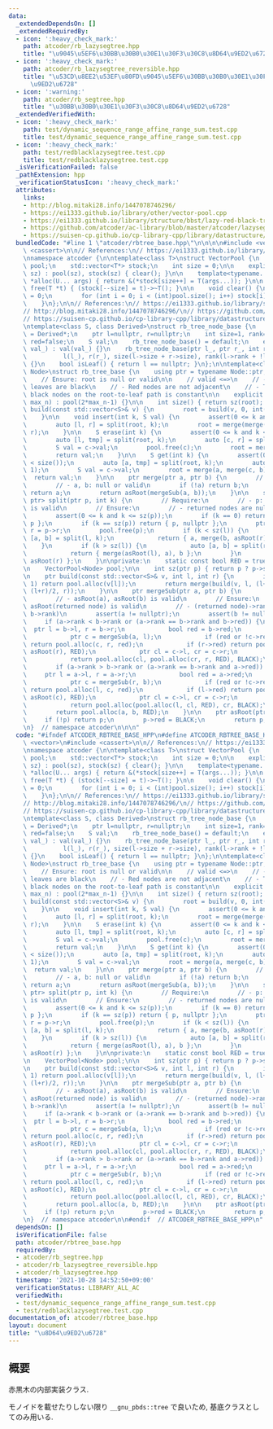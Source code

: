 ```yaml
---
data:
  _extendedDependsOn: []
  _extendedRequiredBy:
  - icon: ':heavy_check_mark:'
    path: atcoder/rb_lazysegtree.hpp
    title: "\u9045\u5EF6\u30BB\u30B0\u30E1\u30F3\u30C8\u8D64\u9ED2\u6728"
  - icon: ':heavy_check_mark:'
    path: atcoder/rb_lazysegtree_reversible.hpp
    title: "\u53CD\u8EE2\u53EF\u80FD\u9045\u5EF6\u30BB\u30B0\u30E1\u30F3\u30C8\u8D64\
      \u9ED2\u6728"
  - icon: ':warning:'
    path: atcoder/rb_segtree.hpp
    title: "\u30BB\u30B0\u30E1\u30F3\u30C8\u8D64\u9ED2\u6728"
  _extendedVerifiedWith:
  - icon: ':heavy_check_mark:'
    path: test/dynamic_sequence_range_affine_range_sum.test.cpp
    title: test/dynamic_sequence_range_affine_range_sum.test.cpp
  - icon: ':heavy_check_mark:'
    path: test/redblacklazysegtree.test.cpp
    title: test/redblacklazysegtree.test.cpp
  _isVerificationFailed: false
  _pathExtension: hpp
  _verificationStatusIcon: ':heavy_check_mark:'
  attributes:
    links:
    - http://blog.mitaki28.info/1447078746296/
    - https://ei1333.github.io/library/other/vector-pool.cpp
    - https://ei1333.github.io/library/structure/bbst/lazy-red-black-tree.cpp
    - https://github.com/atcoder/ac-library/blob/master/atcoder/lazysegtree.hpp
    - https://suisen-cp.github.io/cp-library-cpp/library/datastructure/lazy_eval_dynamic_sequence.hpp
  bundledCode: "#line 1 \"atcoder/rbtree_base.hpp\"\n\n\n\n#include <vector>\n#include\
    \ <cassert>\n\n// References:\n// https://ei1333.github.io/library/other/vector-pool.cpp\n\
    \nnamespace atcoder {\n\ntemplate<class T>\nstruct VectorPool {\n    std::vector<T>\
    \ pool;\n    std::vector<T*> stock;\n    int size = 0;\n\n    explicit VectorPool(int\
    \ sz) : pool(sz), stock(sz) { clear(); }\n\n    template<typename... U>\n    T\
    \ *alloc(U... args) { return &(*stock[size++] = T(args...)); }\n\n    inline void\
    \ free(T *t) { (stock[--size] = t)->~T(); }\n\n    void clear() {\n        size\
    \ = 0;\n        for (int i = 0; i < (int)pool.size(); i++) stock[i] = &pool[i];\n\
    \    }\n};\n\n// References:\n// https://ei1333.github.io/library/structure/bbst/lazy-red-black-tree.cpp\n\
    // http://blog.mitaki28.info/1447078746296/\n// https://github.com/atcoder/ac-library/blob/master/atcoder/lazysegtree.hpp\n\
    // https://suisen-cp.github.io/cp-library-cpp/library/datastructure/lazy_eval_dynamic_sequence.hpp\n\
    \ntemplate<class S, class Derived>\nstruct rb_tree_node_base {\n    using ptr\
    \ = Derived*;\n    ptr l=nullptr, r=nullptr;\n    int size=1, rank=0;\n    bool\
    \ red=false;\n    S val;\n    rb_tree_node_base() = default;\n    explicit rb_tree_node_base(S\
    \ val_) : val(val_) {}\n    rb_tree_node_base(ptr l_, ptr r_, int red_) :\n  \
    \          l(l_), r(r_), size(l->size + r->size), rank(l->rank + !l->red), red(red_)\
    \ {}\n    bool isLeaf() { return l == nullptr; }\n};\n\ntemplate<class S, class\
    \ Node>\nstruct rb_tree_base {\n    using ptr = typename Node::ptr;\n    ptr root;\n\
    \    // Ensure: root is null or valid\n\n    // valid <=>\n    // - The root and\
    \ leaves are black\n    // - Red nodes are not adjacent\n    // - The number of\
    \ black nodes on the root-to-leaf path is constant\n\n    explicit rb_tree_base(int\
    \ max_n) : pool(2*max_n-1) {}\n\n    int size() { return sz(root); }\n\n    void\
    \ build(const std::vector<S>& v) {\n        root = build(v, 0, int(v.size()));\n\
    \    }\n\n    void insert(int k, S val) {\n        assert(0 <= k and k <= size());\n\
    \        auto [l, r] = split(root, k);\n        root = merge(merge(l, pool.alloc(val)),\
    \ r);\n    }\n\n    S erase(int k) {\n        assert(0 <= k and k < size());\n\
    \        auto [l, tmp] = split(root, k);\n        auto [c, r] = split(tmp, 1);\n\
    \        S val = c->val;\n        pool.free(c);\n        root = merge(l, r);\n\
    \        return val;\n    }\n\n    S get(int k) {\n        assert(0 <= k and k\
    \ < size());\n        auto [a, tmp] = split(root, k);\n        auto [c, b] = split(tmp,\
    \ 1);\n        S val = c->val;\n        root = merge(a, merge(c, b));\n      \
    \  return val;\n    }\n\n    ptr merge(ptr a, ptr b) {\n        // Require:\n\
    \        // - a, b: null or valid\n        if (!a) return b;\n        if (!b)\
    \ return a;\n        return asRoot(mergeSub(a, b));\n    }\n\n    std::pair<ptr,\
    \ ptr> split(ptr p, int k) {\n        // Require:\n        // - p: null or asRoot(p)\
    \ is valid\n        // Ensure:\n        // - returned nodes are null or valid\n\
    \        assert(0 <= k and k <= sz(p));\n        if (k == 0) return { nullptr,\
    \ p };\n        if (k == sz(p)) return { p, nullptr };\n        ptr l = p->l,\
    \ r = p->r;\n        pool.free(p);\n        if (k < sz(l)) {\n            auto\
    \ [a, b] = split(l, k);\n            return { a, merge(b, asRoot(r)) };\n    \
    \    }\n        if (k > sz(l)) {\n            auto [a, b] = split(r, k - sz(l));\n\
    \            return { merge(asRoot(l), a), b };\n        }\n        return { asRoot(l),\
    \ asRoot(r) };\n    }\n\nprivate:\n    static const bool RED = true, BLACK = false;\n\
    \n    VectorPool<Node> pool;\n\n    int sz(ptr p) { return p ? p->size : 0; }\n\
    \n    ptr build(const std::vector<S>& v, int l, int r) {\n        if (r - l ==\
    \ 1) return pool.alloc(v[l]);\n        return merge(build(v, l, (l+r)/2), build(v,\
    \ (l+r)/2, r));\n    }\n\n    ptr mergeSub(ptr a, ptr b) {\n        // Require:\n\
    \        // - asRoot(a), asRoot(b) is valid\n        // Ensure:\n        // -\
    \ asRoot(returned node) is valid\n        // - (returned node)->rank = max(a->rank,\
    \ b->rank)\n        assert(a != nullptr);\n        assert(b != nullptr);\n   \
    \     if (a->rank < b->rank or (a->rank == b->rank and b->red)) {\n          \
    \  ptr l = b->l, r = b->r;\n            bool red = b->red;\n            pool.free(b);\n\
    \            ptr c = mergeSub(a, l);\n            if (red or !c->red or !c->l->red)\
    \ return pool.alloc(c, r, red);\n            if (r->red) return pool.alloc(asRoot(c),\
    \ asRoot(r), RED);\n            ptr cl = c->l, cr = c->r;\n            pool.free(c);\n\
    \            return pool.alloc(cl, pool.alloc(cr, r, RED), BLACK);\n        }\n\
    \        if (a->rank > b->rank or (a->rank == b->rank and a->red)) {\n       \
    \     ptr l = a->l, r = a->r;\n            bool red = a->red;\n            pool.free(a);\n\
    \            ptr c = mergeSub(r, b);\n            if (red or !c->red or !c->r->red)\
    \ return pool.alloc(l, c, red);\n            if (l->red) return pool.alloc(asRoot(l),\
    \ asRoot(c), RED);\n            ptr cl = c->l, cr = c->r;\n            pool.free(c);\n\
    \            return pool.alloc(pool.alloc(l, cl, RED), cr, BLACK);\n        }\n\
    \        return pool.alloc(a, b, RED);\n    }\n\n    ptr asRoot(ptr p) {\n   \
    \     if (!p) return p;\n        p->red = BLACK;\n        return p;\n    }\n};\n\
    \n}  // namespace atcoder\n\n\n"
  code: "#ifndef ATCODER_RBTREE_BASE_HPP\n#define ATCODER_RBTREE_BASE_HPP 1\n\n#include\
    \ <vector>\n#include <cassert>\n\n// References:\n// https://ei1333.github.io/library/other/vector-pool.cpp\n\
    \nnamespace atcoder {\n\ntemplate<class T>\nstruct VectorPool {\n    std::vector<T>\
    \ pool;\n    std::vector<T*> stock;\n    int size = 0;\n\n    explicit VectorPool(int\
    \ sz) : pool(sz), stock(sz) { clear(); }\n\n    template<typename... U>\n    T\
    \ *alloc(U... args) { return &(*stock[size++] = T(args...)); }\n\n    inline void\
    \ free(T *t) { (stock[--size] = t)->~T(); }\n\n    void clear() {\n        size\
    \ = 0;\n        for (int i = 0; i < (int)pool.size(); i++) stock[i] = &pool[i];\n\
    \    }\n};\n\n// References:\n// https://ei1333.github.io/library/structure/bbst/lazy-red-black-tree.cpp\n\
    // http://blog.mitaki28.info/1447078746296/\n// https://github.com/atcoder/ac-library/blob/master/atcoder/lazysegtree.hpp\n\
    // https://suisen-cp.github.io/cp-library-cpp/library/datastructure/lazy_eval_dynamic_sequence.hpp\n\
    \ntemplate<class S, class Derived>\nstruct rb_tree_node_base {\n    using ptr\
    \ = Derived*;\n    ptr l=nullptr, r=nullptr;\n    int size=1, rank=0;\n    bool\
    \ red=false;\n    S val;\n    rb_tree_node_base() = default;\n    explicit rb_tree_node_base(S\
    \ val_) : val(val_) {}\n    rb_tree_node_base(ptr l_, ptr r_, int red_) :\n  \
    \          l(l_), r(r_), size(l->size + r->size), rank(l->rank + !l->red), red(red_)\
    \ {}\n    bool isLeaf() { return l == nullptr; }\n};\n\ntemplate<class S, class\
    \ Node>\nstruct rb_tree_base {\n    using ptr = typename Node::ptr;\n    ptr root;\n\
    \    // Ensure: root is null or valid\n\n    // valid <=>\n    // - The root and\
    \ leaves are black\n    // - Red nodes are not adjacent\n    // - The number of\
    \ black nodes on the root-to-leaf path is constant\n\n    explicit rb_tree_base(int\
    \ max_n) : pool(2*max_n-1) {}\n\n    int size() { return sz(root); }\n\n    void\
    \ build(const std::vector<S>& v) {\n        root = build(v, 0, int(v.size()));\n\
    \    }\n\n    void insert(int k, S val) {\n        assert(0 <= k and k <= size());\n\
    \        auto [l, r] = split(root, k);\n        root = merge(merge(l, pool.alloc(val)),\
    \ r);\n    }\n\n    S erase(int k) {\n        assert(0 <= k and k < size());\n\
    \        auto [l, tmp] = split(root, k);\n        auto [c, r] = split(tmp, 1);\n\
    \        S val = c->val;\n        pool.free(c);\n        root = merge(l, r);\n\
    \        return val;\n    }\n\n    S get(int k) {\n        assert(0 <= k and k\
    \ < size());\n        auto [a, tmp] = split(root, k);\n        auto [c, b] = split(tmp,\
    \ 1);\n        S val = c->val;\n        root = merge(a, merge(c, b));\n      \
    \  return val;\n    }\n\n    ptr merge(ptr a, ptr b) {\n        // Require:\n\
    \        // - a, b: null or valid\n        if (!a) return b;\n        if (!b)\
    \ return a;\n        return asRoot(mergeSub(a, b));\n    }\n\n    std::pair<ptr,\
    \ ptr> split(ptr p, int k) {\n        // Require:\n        // - p: null or asRoot(p)\
    \ is valid\n        // Ensure:\n        // - returned nodes are null or valid\n\
    \        assert(0 <= k and k <= sz(p));\n        if (k == 0) return { nullptr,\
    \ p };\n        if (k == sz(p)) return { p, nullptr };\n        ptr l = p->l,\
    \ r = p->r;\n        pool.free(p);\n        if (k < sz(l)) {\n            auto\
    \ [a, b] = split(l, k);\n            return { a, merge(b, asRoot(r)) };\n    \
    \    }\n        if (k > sz(l)) {\n            auto [a, b] = split(r, k - sz(l));\n\
    \            return { merge(asRoot(l), a), b };\n        }\n        return { asRoot(l),\
    \ asRoot(r) };\n    }\n\nprivate:\n    static const bool RED = true, BLACK = false;\n\
    \n    VectorPool<Node> pool;\n\n    int sz(ptr p) { return p ? p->size : 0; }\n\
    \n    ptr build(const std::vector<S>& v, int l, int r) {\n        if (r - l ==\
    \ 1) return pool.alloc(v[l]);\n        return merge(build(v, l, (l+r)/2), build(v,\
    \ (l+r)/2, r));\n    }\n\n    ptr mergeSub(ptr a, ptr b) {\n        // Require:\n\
    \        // - asRoot(a), asRoot(b) is valid\n        // Ensure:\n        // -\
    \ asRoot(returned node) is valid\n        // - (returned node)->rank = max(a->rank,\
    \ b->rank)\n        assert(a != nullptr);\n        assert(b != nullptr);\n   \
    \     if (a->rank < b->rank or (a->rank == b->rank and b->red)) {\n          \
    \  ptr l = b->l, r = b->r;\n            bool red = b->red;\n            pool.free(b);\n\
    \            ptr c = mergeSub(a, l);\n            if (red or !c->red or !c->l->red)\
    \ return pool.alloc(c, r, red);\n            if (r->red) return pool.alloc(asRoot(c),\
    \ asRoot(r), RED);\n            ptr cl = c->l, cr = c->r;\n            pool.free(c);\n\
    \            return pool.alloc(cl, pool.alloc(cr, r, RED), BLACK);\n        }\n\
    \        if (a->rank > b->rank or (a->rank == b->rank and a->red)) {\n       \
    \     ptr l = a->l, r = a->r;\n            bool red = a->red;\n            pool.free(a);\n\
    \            ptr c = mergeSub(r, b);\n            if (red or !c->red or !c->r->red)\
    \ return pool.alloc(l, c, red);\n            if (l->red) return pool.alloc(asRoot(l),\
    \ asRoot(c), RED);\n            ptr cl = c->l, cr = c->r;\n            pool.free(c);\n\
    \            return pool.alloc(pool.alloc(l, cl, RED), cr, BLACK);\n        }\n\
    \        return pool.alloc(a, b, RED);\n    }\n\n    ptr asRoot(ptr p) {\n   \
    \     if (!p) return p;\n        p->red = BLACK;\n        return p;\n    }\n};\n\
    \n}  // namespace atcoder\n\n#endif  // ATCODER_RBTREE_BASE_HPP\n"
  dependsOn: []
  isVerificationFile: false
  path: atcoder/rbtree_base.hpp
  requiredBy:
  - atcoder/rb_segtree.hpp
  - atcoder/rb_lazysegtree_reversible.hpp
  - atcoder/rb_lazysegtree.hpp
  timestamp: '2021-10-28 14:52:50+09:00'
  verificationStatus: LIBRARY_ALL_AC
  verifiedWith:
  - test/dynamic_sequence_range_affine_range_sum.test.cpp
  - test/redblacklazysegtree.test.cpp
documentation_of: atcoder/rbtree_base.hpp
layout: document
title: "\u8D64\u9ED2\u6728"
---
```


## 概要

赤黒木の内部実装クラス.

モノイドを載せたりしない限り `__gnu_pbds::tree` で良いため, 基底クラスとしてのみ用いる.

